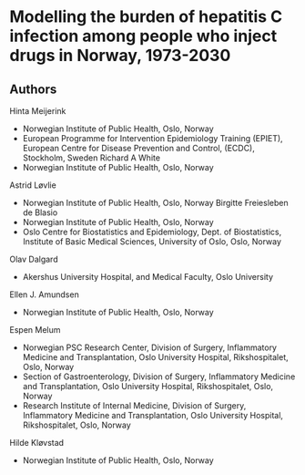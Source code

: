 # Modelling the burden of hepatitis C infection among people who inject drugs in Norway, 1973-2030

## Authors

Hinta Meijerink
- Norwegian Institute of Public Health, Oslo, Norway
- European Programme for Intervention Epidemiology Training (EPIET), European Centre for Disease Prevention and Control, (ECDC), Stockholm, Sweden
Richard A White
- Norwegian Institute of Public Health, Oslo, Norway

Astrid Løvlie
- Norwegian Institute of Public Health, Oslo, Norway
Birgitte Freiesleben de Blasio
- Norwegian Institute of Public Health, Oslo, Norway
- Oslo Centre for Biostatistics and Epidemiology, Dept. of Biostatistics, Institute of Basic Medical Sciences, University of Oslo, Oslo, Norway

Olav Dalgard
- Akershus University Hospital, and Medical Faculty, Oslo University

Ellen J. Amundsen
- Norwegian Institute of Public Health, Oslo, Norway

Espen Melum
- Norwegian PSC Research Center, Division of Surgery, Inflammatory Medicine and Transplantation, Oslo University Hospital, Rikshospitalet, Oslo, Norway
- Section of Gastroenterology, Division of Surgery, Inflammatory Medicine and Transplantation, Oslo University Hospital, Rikshospitalet, Oslo, Norway
- Research Institute of Internal Medicine, Division of Surgery, Inflammatory Medicine and Transplantation, Oslo University Hospital, Rikshospitalet, Oslo, Norway

Hilde Kløvstad
- Norwegian Institute of Public Health, Oslo, Norway




